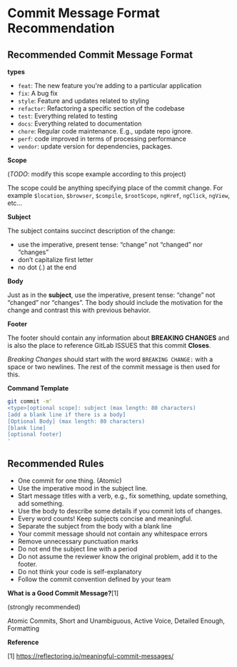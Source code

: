 # Commit Message Format Recommendation

## Recommended Commit Message Format

**types**

- `feat`: The new feature you're adding to a particular application
- `fix`: A bug fix
- `style`: Feature and updates related to styling
- `refactor`: Refactoring a specific section of the codebase
- `test`: Everything related to testing
- `docs`: Everything related to documentation
- `chore`: Regular code maintenance. E.g., update repo ignore.
- `perf`: code improved in terms of processing performance
- `vendor`: update version for dependencies, packages.

**Scope**

(*TODO*: modify this scope example according to this project)

The scope could be anything specifying place of the commit change. For example `$location`, `$browser`, `$compile`, `$rootScope`, `ngHref`, `ngClick`, `ngView`, etc…

**Subject**

The subject contains succinct description of the change:

- use the imperative, present tense: “change” not “changed” nor “changes”
- don’t capitalize first letter
- no dot (.) at the end

**Body**

Just as in the **subject**, use the imperative, present tense: “change” not “changed” nor “changes”. The body should include the motivation for the change and contrast this with previous behavior.


**Footer**

The footer should contain any information about **BREAKING CHANGES** and is also the place to reference GitLab ISSUES that this commit **Closes**.

*Breaking Changes* should start with the word `BREAKING CHANGE:` with a space or two newlines. The rest of the commit message is then used for this.



**Command Template**

```bash
git commit -m'
<type>[optional scope]: subject (max length: 80 characters)
[add a blank line if there is a body]
[Optional Body] (max length: 80 characters)
[blank line]
[optional footer]
'
```



## Recommended Rules

- One commit for one thing. (Atomic)
- Use the imperative mood in the subject line. 
- Start message titles with a verb, e.g., fix something, update something, add something.
- Use the body to describe some details if you commit lots of changes.
- Every word counts! Keep subjects concise and meaningful.
- Separate the subject from the body with a blank line
- Your commit message should not contain any whitespace errors
- Remove unnecessary punctuation marks
- Do not end the subject line with a period
- Do not assume the reviewer know the original problem, add it to the footer.
- Do not think your code is self-explanatory
- Follow the commit convention defined by your team



**What is a Good Commit Message?**[1]

 (strongly recommended)

Atomic Commits, Short and Unambiguous, Active Voice, Detailed Enough, Formatting



**Reference**

[1] https://reflectoring.io/meaningful-commit-messages/
